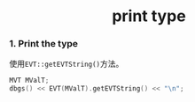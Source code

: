 <h1 align="center">print type</h1>

### 1. Print the type

使用`EVT::getEVTString()`方法。

```c++
MVT MValT;
dbgs() << EVT(MValT).getEVTString() << "\n";
```

